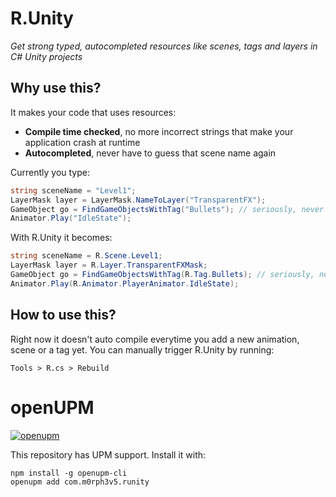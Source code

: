 # R.Unity
_Get strong typed, autocompleted resources like scenes, tags and layers in C# Unity projects_

## Why use this?

It makes your code that uses resources:
- **Compile time checked**, no more incorrect strings that make your application crash at runtime
- **Autocompleted**, never have to guess that scene name again

Currently you type:
```csharp
string sceneName = "Level1";
LayerMask layer = LayerMask.NameToLayer("TransparentFX");
GameObject go = FindGameObjectsWithTag("Bullets"); // seriously, never use FindGameObjectsWithTag though
Animator.Play("IdleState");
```

With R.Unity it becomes:
```csharp
string sceneName = R.Scene.Level1;
LayerMask layer = R.Layer.TransparentFXMask;
GameObject go = FindGameObjectsWithTag(R.Tag.Bullets); // seriously, never use FindGameObjectsWithTag though
Animator.Play(R.Animator.PlayerAnimator.IdleState);
```

## How to use this?

Right now it doesn't auto compile everytime you add a new animation, scene or a tag yet. You can manually trigger R.Unity by running:

`Tools > R.cs > Rebuild`

# openUPM

[![openupm](https://img.shields.io/npm/v/com.m0rph3v5.runity?label=openupm&registry_uri=https://package.openupm.com)](https://openupm.com/packages/com.m0rph3v5.runity/)

This repository has UPM support. Install it with:

```
npm install -g openupm-cli
openupm add com.m0rph3v5.runity
```
